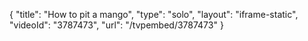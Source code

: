 {
    "title": "How to pit a mango",
    "type": "solo",
    "layout": "iframe-static",
    "videoId": "3787473",
    "url": "\/tvpembed\/3787473"
}